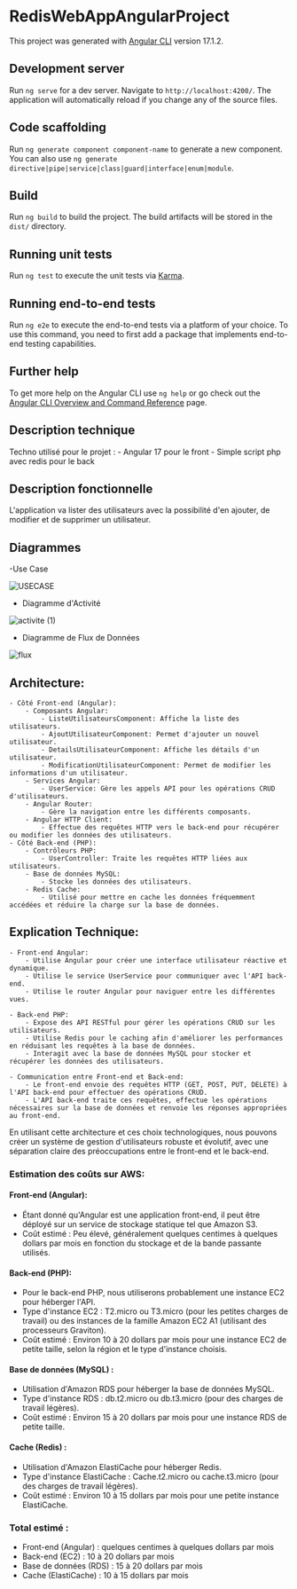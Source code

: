# RedisWebAppAngularProject

This project was generated with [Angular CLI](https://github.com/angular/angular-cli) version 17.1.2.

## Development server

Run `ng serve` for a dev server. Navigate to `http://localhost:4200/`. The application will automatically reload if you change any of the source files.

## Code scaffolding

Run `ng generate component component-name` to generate a new component. You can also use `ng generate directive|pipe|service|class|guard|interface|enum|module`.

## Build

Run `ng build` to build the project. The build artifacts will be stored in the `dist/` directory.

## Running unit tests

Run `ng test` to execute the unit tests via [Karma](https://karma-runner.github.io).

## Running end-to-end tests

Run `ng e2e` to execute the end-to-end tests via a platform of your choice. To use this command, you need to first add a package that implements end-to-end testing capabilities.

## Further help

To get more help on the Angular CLI use `ng help` or go check out the [Angular CLI Overview and Command Reference](https://angular.io/cli) page.

## Description technique
Techno utilisé pour le projet : 
    - Angular 17 pour le front
    - Simple script php avec redis pour le back

## Description fonctionnelle
L'application va lister des utilisateurs avec la possibilité d'en ajouter, de modifier et de supprimer un utilisateur.

## Diagrammes

-Use Case

![USECASE](https://github.com/thomas-gfr/tp-redis/assets/57356412/5a737658-199a-4aa7-a41a-0f7e0288e026)

- Diagramme d'Activité

![activite (1)](https://github.com/thomas-gfr/tp-redis/assets/57356412/92c181cf-9047-40eb-a8f7-6acad403320d)
    
- Diagramme de Flux de Données

![flux](https://github.com/thomas-gfr/tp-redis/assets/57356412/ad8bfa47-4d87-4d83-aa15-bcc345850d54)



## Architecture:
    - Côté Front-end (Angular):
        - Composants Angular:
            - ListeUtilisateursComponent: Affiche la liste des utilisateurs.
            - AjoutUtilisateurComponent: Permet d'ajouter un nouvel utilisateur.
            - DetailsUtilisateurComponent: Affiche les détails d'un utilisateur.
            - ModificationUtilisateurComponent: Permet de modifier les informations d'un utilisateur.
        - Services Angular:
            - UserService: Gère les appels API pour les opérations CRUD d'utilisateurs.
        - Angular Router:
            - Gère la navigation entre les différents composants.
        - Angular HTTP Client:
            - Effectue des requêtes HTTP vers le back-end pour récupérer ou modifier les données des utilisateurs.
    - Côté Back-end (PHP):
        - Contrôleurs PHP:
            - UserController: Traite les requêtes HTTP liées aux utilisateurs.
        - Base de données MySQL:
            - Stocke les données des utilisateurs.
        - Redis Cache:
            - Utilisé pour mettre en cache les données fréquemment accédées et réduire la charge sur la base de données.


## Explication Technique:
    - Front-end Angular:
        - Utilise Angular pour créer une interface utilisateur réactive et dynamique.
        - Utilise le service UserService pour communiquer avec l'API back-end.
        - Utilise le router Angular pour naviguer entre les différentes vues.

    - Back-end PHP:
        - Expose des API RESTful pour gérer les opérations CRUD sur les utilisateurs.
        - Utilise Redis pour le caching afin d'améliorer les performances en réduisant les requêtes à la base de données.
        - Interagit avec la base de données MySQL pour stocker et récupérer les données des utilisateurs.
    
    - Communication entre Front-end et Back-end:
        - Le front-end envoie des requêtes HTTP (GET, POST, PUT, DELETE) à l'API back-end pour effectuer des opérations CRUD.
        - L'API back-end traite ces requêtes, effectue les opérations nécessaires sur la base de données et renvoie les réponses appropriées au front-end.


En utilisant cette architecture et ces choix technologiques, nous pouvons créer un système de gestion d'utilisateurs robuste et évolutif, avec une séparation claire des préoccupations entre le front-end et le back-end.

### Estimation des coûts sur AWS:

#### Front-end (Angular):
- Étant donné qu'Angular est une application front-end, il peut être déployé sur un service de stockage statique tel que Amazon S3.
- Coût estimé : Peu élevé, généralement quelques centimes à quelques dollars par mois en fonction du stockage et de la bande passante utilisés.

#### Back-end (PHP):
- Pour le back-end PHP, nous utiliserons probablement une instance EC2 pour héberger l'API.
- Type d'instance EC2 : T2.micro ou T3.micro (pour les petites charges de travail) ou des instances de la famille Amazon EC2 A1 (utilisant des processeurs Graviton).
- Coût estimé : Environ 10 à 20 dollars par mois pour une instance EC2 de petite taille, selon la région et le type d'instance choisis.

#### Base de données (MySQL) :
- Utilisation d'Amazon RDS pour héberger la base de données MySQL.
- Type d'instance RDS : db.t2.micro ou db.t3.micro (pour des charges de travail légères).
- Coût estimé : Environ 15 à 20 dollars par mois pour une instance RDS de petite taille.

#### Cache (Redis) :
- Utilisation d'Amazon ElastiCache pour héberger Redis.
- Type d'instance ElastiCache : Cache.t2.micro ou cache.t3.micro (pour des charges de travail légères).
- Coût estimé : Environ 10 à 15 dollars par mois pour une petite instance ElastiCache.

### Total estimé :
- Front-end (Angular) : quelques centimes à quelques dollars par mois
- Back-end (EC2) : 10 à 20 dollars par mois
- Base de données (RDS) : 15 à 20 dollars par mois
- Cache (ElastiCache) : 10 à 15 dollars par mois
